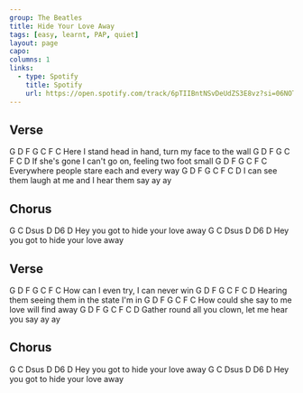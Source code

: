 ```yaml
---
group: The Beatles
title: Hide Your Love Away
tags: [easy, learnt, PAP, quiet]
layout: page
capo: 
columns: 1
links: 
  - type: Spotify
    title: Spotify
    url: https://open.spotify.com/track/6pTIIBntNSvDeUdZS3E8vz?si=06NOTlU3Q1-wFgqgjm1Udw
---
```


## Verse

G      D     F       G     C                   F    C
Here I stand head in hand, turn my face to the wall
G        D      F        G   C                F C D
If she's gone I can't go on, feeling two foot small
G    D     F      G     C              F  C
Everywhere people stare each and every way
G     D        F        G  C               F   C  D
I can see them laugh at me and I hear them say ay ay

## Chorus

G              C              Dsus D D6 D
Hey you got to hide your love away
G              C              Dsus D D6 D
Hey you got to hide your love away

## Verse

G       D F    G    C           F   C
How can I even try, I can never win
G       D    F      G    C                F C D
Hearing them seeing them in the state I'm in
G         D   F      G  C              F    C
How could she say to me love will find away
G      D     F       G      C               F   C  D
Gather round all you clown, let me hear you say ay ay

## Chorus

G              C              Dsus D D6 D
Hey you got to hide your love away
G              C              Dsus D D6 D
Hey you got to hide your love away
